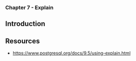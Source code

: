 ### Chapter 7 - Explain

## Introduction

## Resources

* https://www.postgresql.org/docs/9.5/using-explain.html
